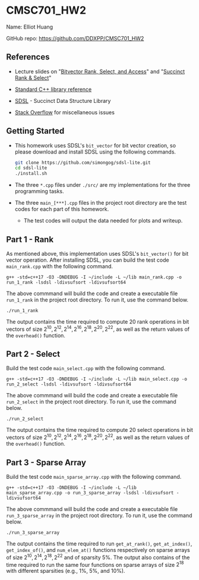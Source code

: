 # CMSC701_HW2

Name: Elliot Huang 

GitHub repo: https://github.com/DDXPP/CMSC701_HW2

## References

- Lecture slides on "[Bitvector Rank, Select, and Access](https://rob-p.github.io/CMSC701_S23/static_files/presentations/CMSC701_S23_7.pdf)" and "[Succinct Rank & Select](https://rob-p.github.io/CMSC701_S23/static_files/presentations/CMSC701_S23_8.pdf)"

- [Standard C++ library reference](https://en.cppreference.com/w/cpp/numeric/popcount) 

- [SDSL](https://github.com/simongog/sdsl-lite) - Succinct Data Structure Library
- [Stack Overflow]( https://stackoverflow.com/questions/12372531/reading-and-writing-a-stdvector-into-a-file-correctly) for miscellaneous issues



## Getting Started

- This homework uses SDSL's  `bit_vector` for bit vector creation, so please download and install SDSL using the following commands.

  ```sh
  git clone https://github.com/simongog/sdsl-lite.git
  cd sdsl-lite
  ./install.sh
  ```

- The three `*.cpp` files under `./src/` are my implementations for the three programming tasks. 

- The three `main_[***].cpp` files in the project root directory are the test codes for each part of this homework. 

  - The test codes will output the data needed for plots and writeup. 



## Part 1 - Rank

As mentioned above, this implementation uses SDSL's `bit_vector()` for bit vector operation. After installing SDSL, you can build the test code `main_rank.cpp`  with the following command.

```
g++ -std=c++17 -O3 -DNDEBUG -I ~/include -L ~/lib main_rank.cpp -o run_1_rank -lsdsl -ldivsufsort -ldivsufsort64    
```

The above commmand will build the code and create a executable file `run_1_rank` in the project root directory. To run it, use the command below.

```
./run_1_rank
```

The output contains the time required to compute $20$ rank operations in bit vectors of size $2^{10}, 2^{12}, 2^{14}, 2^{16}, 2^{18}, 2^{20}, 2^{22}$, as well as the return values of the `overhead()` function.

 

## Part 2 - Select

Build the test code `main_select.cpp`  with the following command.

```
g++ -std=c++17 -O3 -DNDEBUG -I ~/include -L ~/lib main_select.cpp -o run_2_select -lsdsl -ldivsufsort -ldivsufsort64    
```

The above commmand will build the code and create a executable file `run_2_select` in the project root directory. To run it, use the command below.

```
./run_2_select
```

The output contains the time required to compute $20$ select operations in bit vectors of size $2^{10}, 2^{12}, 2^{14}, 2^{16}, 2^{18}, 2^{20}, 2^{22}$, as well as the return values of the `overhead()` function.



## Part 3 - Sparse Array

Build the test code `main_sparse_array.cpp`  with the following command.

```
g++ -std=c++17 -O3 -DNDEBUG -I ~/include -L ~/lib main_sparse_array.cpp -o run_3_sparse_array -lsdsl -ldivsufsort -ldivsufsort64    
```

The above commmand will build the code and create a executable file `run_3_sparse_array` in the project root directory. To run it, use the command below.

```
./run_3_sparse_array
```

The output contains the time required to run `get_at_rank()`, `get_at_index()`, `get_index_of()`, and `num_elem_at()` functions respectively on sparse arrays of size $2^{10}, 2^{14}, 2^{18}, 2^{22}$ and of sparsity $5$%. The output also contains of the time required to run the same four functions on sparse arrays of size $2^{18}$ with different sparsities (e.g., $1$%, $5$%, and $10$%).




